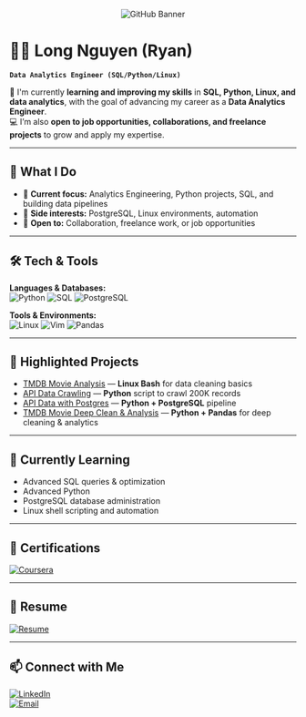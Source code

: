 <!-- Banner -->
<p align="center">
  <img src="https://img.shields.io/badge/Long%20Nguyen-(Ryan)-24292F?style=for-the-badge&logo=github&logoColor=white" alt="GitHub Banner" />
</p>

# 🧑‍💻 Long Nguyen (Ryan)

**`Data Analytics Engineer (SQL/Python/Linux)`**

🌱 I'm currently **learning and improving my skills** in **SQL, Python, Linux, and data analytics**, with the goal of advancing my career as a **Data Analytics Engineer**.  
💻 I’m also **open to job opportunities, collaborations, and freelance projects** to grow and apply my expertise.

---

## 🚀 What I Do
- 🔎 **Current focus:** Analytics Engineering, Python projects, SQL, and building data pipelines  
- 🐘 **Side interests:** PostgreSQL, Linux environments, automation  
- 🤝 **Open to:** Collaboration, freelance work, or job opportunities  

---

## 🛠️ Tech & Tools

**Languages & Databases:**  
![Python](https://img.shields.io/badge/-Python-FFD43B?style=flat&logo=python&logoColor=black) 
![SQL](https://img.shields.io/badge/-SQL-3178C6?style=flat&logo=mysql&logoColor=white) 
![PostgreSQL](https://img.shields.io/badge/-PostgreSQL-336791?style=flat&logo=postgresql&logoColor=white)

**Tools & Environments:**  
![Linux](https://img.shields.io/badge/-Linux-000000?style=flat&logo=linux&logoColor=white) 
![Vim](https://img.shields.io/badge/-Vim-019733?style=flat&logo=vim&logoColor=white) 
![Pandas](https://img.shields.io/badge/-Pandas-150458?style=flat&logo=pandas&logoColor=white) 

---

## 📌 Highlighted Projects

- [TMDB Movie Analysis](https://github.com/ndlryan/Linux-Project1) — **Linux Bash** for data cleaning basics  
- [API Data Crawling](https://github.com/ndlryan/Python-Project2) — **Python** script to crawl 200K records  
- [API Data with Postgres](https://github.com/ndlryan/Python-Lab) — **Python + PostgreSQL** pipeline  
- [TMDB Movie Deep Clean & Analysis](https://github.com/ndlryan/Python-Project3) — **Python + Pandas** for deep cleaning & analytics  

---

## 🎯 Currently Learning

- Advanced SQL queries & optimization  
- Advanced Python
- PostgreSQL database administration  
- Linux shell scripting and automation  

---

## 🏅 Certifications
[![Coursera](https://img.shields.io/badge/-Google%20Data%20Analytics-0056D2?style=for-the-badge&logo=coursera&logoColor=white)](https://www.coursera.org/account/accomplishments/professional-cert/Z4LYA6STTBXW)

---

## 📄 Resume

[![Resume](https://img.shields.io/badge/-Resume-007ACC?style=for-the-badge&logo=adobe&logoColor=white)](https://drive.google.com/file/d/1dYo2qgX4L06VKWDetVo_lclydw9hmGfC/view?usp=drive_link)

---

## 📫 Connect with Me

[![LinkedIn](https://img.shields.io/badge/-LinkedIn-0077B5?logo=linkedin&logoColor=white&style=for-the-badge)](https://www.linkedin.com/in/longnguyen3110/)  
[![Email](https://img.shields.io/badge/-Email-D14836?style=for-the-badge&logo=gmail&logoColor=white)](mailto:duclong3110@gmail.com)
